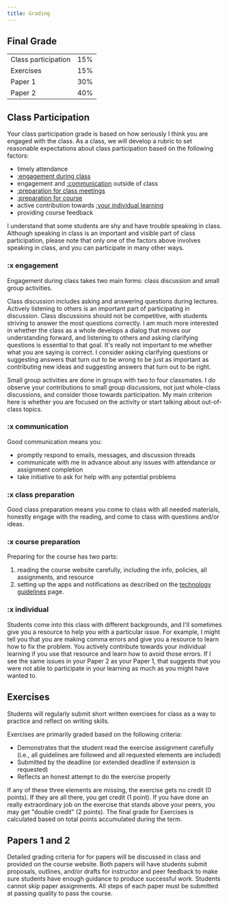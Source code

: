 ```yaml
---
title: Grading
---
```


## Final Grade

|                     |     |
| ------------------- | :-: |
| Class participation | 15% |
| Exercises           | 15% |
| Paper 1             | 30% |
| Paper 2             | 40% |

## Class Participation

Your class participation grade is based on how seriously I think you are engaged with the class. As a class, we will develop a rubric to set reasonable expectations about class participation based on the following factors:

- timely attendance
- [:engagement during class](#x-engagement)
- engagement and [:communication](#x-communication) outside of class
- [:preparation for class meetings](#x-class-preparation)
- [:preparation for course](#x-course-preparation)
- active contribution towards [:your individual learning](#x-individual)
- providing course feedback

I understand that some students are shy and have trouble speaking in class. Although speaking in class is an important and visible part of class participation, please note that only one of the factors above involves speaking in class, and you can participate in many other ways.

### :x engagement

Engagement during class takes two main forms: class discussion and small group activities.

Class discussion includes asking and answering questions during lectures. Actively listening to others is an important part of participating in discussion. Class discussions should not be competitive, with students striving to answer the most questions correctly. I am much more interested in whether the class as a whole develops a dialog that moves our understanding forward, and listening to others and asking clarifying questions is essential to that goal. It's really not important to me whether what you are saying is correct. I consider asking clarifying questions or suggesting answers that turn out to be wrong to be just as important as contributing new ideas and suggesting answers that turn out to be right.

Small group activities are done in groups with two to four classmates. I do observe your contributions to small group discussions, not just whole-class discussions, and consider those towards participation. My main criterion here is whether you are focused on the activity or start talking about out-of-class topics.

### :x communication

Good communication means you:

- promptly respond to emails, messages, and discussion threads
- communicate with me in advance about any issues with attendance or assignment completion
- take initiative to ask for help with any potential problems

### :x class preparation

Good class preparation means you come to class with all needed materials, honestly engage with the reading, and come to class with questions and/or ideas.

### :x course preparation

Preparing for the course has two parts:

1. reading the course website carefully, including the info, policies, all assignments, and resource
2. setting up the apps and notifications as described on the [technology guidelines](../course-info/tech-guidelines) page.

### :x individual

Students come into this class with different backgrounds, and I'll sometimes give you a resource to help you with a particular issue. For example, I might tell you that you are making comma errors and give you a resource to learn how to fix the problem. You actively contribute towards your individual learning if you use that resource and learn how to avoid those errors. If I see the same issues in your Paper 2 as your Paper 1, that suggests that you were not able to participate in your learning as much as you might have wanted to.

## Exercises

Students will regularly submit short written exercises for class as a way to practice and reflect on writing skills.

Exercises are primarily graded based on the following criteria:

- Demonstrates that the student read the exercise assignment carefully (i.e., all guidelines are followed and all requested elements are included)
- Submitted by the deadline (or extended deadline if extension is requested)
- Reflects an honest attempt to do the exercise properly

If any of these three elements are missing, the exercise gets no credit (0 points). If they are all there, you get credit (1 point). If you have done an really extraordinary job on the exercise that stands above your peers, you may get "double credit" (2 points). The final grade for Exercises is calculated based on total points accumulated during the term.

## Papers 1 and 2

Detailed grading criteria for for papers will be discussed in class and provided on the course website. Both papers will have students submit proposals, outlines, and/or drafts for instructor and peer feedback to make sure students have enough guidance to produce successful work. Students cannot skip paper assignments. All steps of each paper must be submitted at passing quality to pass the course.
